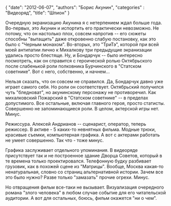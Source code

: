 {
   "date": "2012-06-07",
   "authors": "Борис Акунин",
   "categories" : "Видеоряд",
   "title": "Шпион"
}

Очередную экранизацию Акунина я с нетерпением ждал больше года. Во-первых, это Акунин и испортить его практически невозможно. Не потому, что он настолько плох, совсем напротив -- его сюжеты способны "вытащить" даже откровенно слабую постановку, как это было с "Черным монахом". Во-вторых, это "ТриТэ", которой при всей моей антипатии лично к Михалкову три предыдущие экранизации удались просто блестяще. Ну, и Бондарчук -- было интересно посмотреть, как он справится с героической ролью Октябрьского после слабенькой роли полковника Бурчинского в "Статском советнике". Вот с него, собственно, и начнем...

Нельзя сказать, что он совсем не справился. Да, Бондарчук давно уже играет самого себя. Но роли он соответствует. Октябрьский получился чуть "бледноват", но акунинскому персонажу не противоречил. Как михалковский Пожарский в "Статском советнике" -- в пределах допустимого. Все остальные, включая главного героя, просто статисты. Совершенно не запоминающиеся роли. В целом, актерской игры нет. Минус.

Режиссура. Алексей Андрианов -- сценарист, оператор, теперь режиссер. В активе - 5 каких-то невнятных фильма. Модные трюки, красивые съемки, компьютерная графика. А вот с актерами работать не умеет совершенно. Так что - тоже минус.

Графика заслуживает отдельного упоминания. В видеоряде присутствует так и не построенное здание Дворца Советов, который в те времена только проектировался. Телефонную будку разбивает грузовик, как в похожей сцене из "Матрицы". Вообще, Москва какая-то ненатуральная, словно со страниц альтернативной истории. Зачем все это было нужно? Разве только "замазать" прочие огрехи. Минус.

Но отвращения фильм все-таки не вызывает. Визуализация очередного романа "злого человека" в любом случае событие для его читательской аудитории. А вот для остальных, боюсь, фильм окажется "ни о чем".
